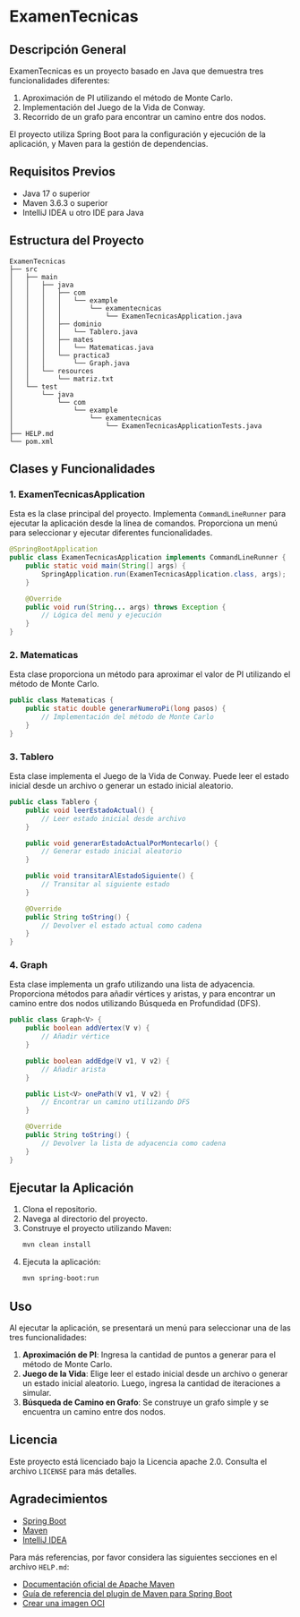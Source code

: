 # ExamenTecnicas

## Descripción General

ExamenTecnicas es un proyecto basado en Java que demuestra tres funcionalidades diferentes:
1. Aproximación de PI utilizando el método de Monte Carlo.
2. Implementación del Juego de la Vida de Conway.
3. Recorrido de un grafo para encontrar un camino entre dos nodos.

El proyecto utiliza Spring Boot para la configuración y ejecución de la aplicación, y Maven para la gestión de dependencias.

## Requisitos Previos

- Java 17 o superior
- Maven 3.6.3 o superior
- IntelliJ IDEA u otro IDE para Java

## Estructura del Proyecto

```
ExamenTecnicas
├── src
│   ├── main
│   │   ├── java
│   │   │   ├── com
│   │   │   │   └── example
│   │   │   │       └── examentecnicas
│   │   │   │           └── ExamenTecnicasApplication.java
│   │   │   ├── dominio
│   │   │   │   └── Tablero.java
│   │   │   ├── mates
│   │   │   │   └── Matematicas.java
│   │   │   └── practica3
│   │   │       └── Graph.java
│   │   └── resources
│   │       └── matriz.txt
│   └── test
│       └── java
│           └── com
│               └── example
│                   └── examentecnicas
│                       └── ExamenTecnicasApplicationTests.java
├── HELP.md
└── pom.xml
```

## Clases y Funcionalidades

### 1. ExamenTecnicasApplication

Esta es la clase principal del proyecto. Implementa `CommandLineRunner` para ejecutar la aplicación desde la línea de comandos. Proporciona un menú para seleccionar y ejecutar diferentes funcionalidades.

```java
@SpringBootApplication
public class ExamenTecnicasApplication implements CommandLineRunner {
    public static void main(String[] args) {
        SpringApplication.run(ExamenTecnicasApplication.class, args);
    }

    @Override
    public void run(String... args) throws Exception {
        // Lógica del menú y ejecución
    }
}
```

### 2. Matematicas

Esta clase proporciona un método para aproximar el valor de PI utilizando el método de Monte Carlo.

```java
public class Matematicas {
    public static double generarNumeroPi(long pasos) {
        // Implementación del método de Monte Carlo
    }
}
```

### 3. Tablero

Esta clase implementa el Juego de la Vida de Conway. Puede leer el estado inicial desde un archivo o generar un estado inicial aleatorio.

```java
public class Tablero {
    public void leerEstadoActual() {
        // Leer estado inicial desde archivo
    }

    public void generarEstadoActualPorMontecarlo() {
        // Generar estado inicial aleatorio
    }

    public void transitarAlEstadoSiguiente() {
        // Transitar al siguiente estado
    }

    @Override
    public String toString() {
        // Devolver el estado actual como cadena
    }
}
```

### 4. Graph

Esta clase implementa un grafo utilizando una lista de adyacencia. Proporciona métodos para añadir vértices y aristas, y para encontrar un camino entre dos nodos utilizando Búsqueda en Profundidad (DFS).

```java
public class Graph<V> {
    public boolean addVertex(V v) {
        // Añadir vértice
    }

    public boolean addEdge(V v1, V v2) {
        // Añadir arista
    }

    public List<V> onePath(V v1, V v2) {
        // Encontrar un camino utilizando DFS
    }

    @Override
    public String toString() {
        // Devolver la lista de adyacencia como cadena
    }
}
```

## Ejecutar la Aplicación

1. Clona el repositorio.
2. Navega al directorio del proyecto.
3. Construye el proyecto utilizando Maven:
   ```sh
   mvn clean install
   ```
4. Ejecuta la aplicación:
   ```sh
   mvn spring-boot:run
   ```

## Uso

Al ejecutar la aplicación, se presentará un menú para seleccionar una de las tres funcionalidades:

1. **Aproximación de PI**: Ingresa la cantidad de puntos a generar para el método de Monte Carlo.
2. **Juego de la Vida**: Elige leer el estado inicial desde un archivo o generar un estado inicial aleatorio. Luego, ingresa la cantidad de iteraciones a simular.
3. **Búsqueda de Camino en Grafo**: Se construye un grafo simple y se encuentra un camino entre dos nodos.

## Licencia

Este proyecto está licenciado bajo la Licencia apache 2.0. Consulta el archivo `LICENSE` para más detalles.

## Agradecimientos

- [Spring Boot](https://spring.io/projects/spring-boot)
- [Maven](https://maven.apache.org/)
- [IntelliJ IDEA](https://www.jetbrains.com/idea/)

Para más referencias, por favor considera las siguientes secciones en el archivo `HELP.md`:

- [Documentación oficial de Apache Maven](https://maven.apache.org/guides/index.html)
- [Guía de referencia del plugin de Maven para Spring Boot](https://docs.spring.io/spring-boot/3.4.3/maven-plugin)
- [Crear una imagen OCI](https://docs.spring.io/spring-boot/3.4.3/maven-plugin/build-image.html)
